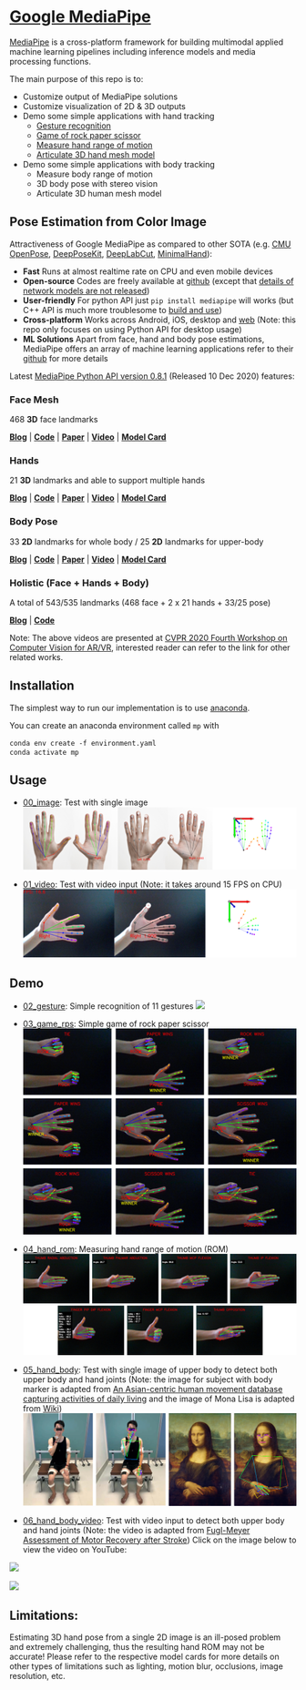 # [Google MediaPipe](https://github.com/google/mediapipe)

[MediaPipe](https://opensource.google/projects/mediapipe) is a cross-platform framework for building multimodal applied machine learning pipelines including inference models and media processing functions.

The main purpose of this repo is to:
* Customize output of MediaPipe solutions
* Customize visualization of 2D & 3D outputs
* Demo some simple applications with hand tracking 
	* [Gesture recognition](code/02_gesture.py)
	* [Game of rock paper scissor ](code/03_game_rps.py)
	* [Measure hand range of motion](code/04_hand_rom.py)
	* [Articulate 3D hand mesh model]()
* Demo some simple applications with body tracking
	* Measure body range of motion
	* 3D body pose with stereo vision
	* Articulate 3D human mesh model

## Pose Estimation from Color Image
Attractiveness of Google MediaPipe as compared to other SOTA (e.g. [CMU OpenPose](https://github.com/CMU-Perceptual-Computing-Lab/openpose), [DeepPoseKit](https://github.com/jgraving/DeepPoseKit), [DeepLabCut](https://github.com/DeepLabCut/DeepLabCut), [MinimalHand](https://github.com/CalciferZh/minimal-hand)):
* **Fast** Runs at almost realtime rate on CPU and even mobile devices
* **Open-source** Codes are freely available at [github](https://github.com/google/mediapipe) (except that [details of network models are not released](https://github.com/google/mediapipe/issues/155))
* **User-friendly** For python API just `pip install mediapipe` will works (but C++ API is much more troublesome to [build and use](https://google.github.io/mediapipe/getting_started/cpp))
* **Cross-platform** Works across Android, iOS, desktop and [web](https://developers.googleblog.com/2020/01/mediapipe-on-web.html) (Note: this repo only focuses on using Python API for desktop usage)
* **ML Solutions** Apart from face, hand and body pose estimations, MediaPipe offers an array of machine learning applications refer to their [github](https://github.com/google/mediapipe) for more details

Latest [MediaPipe Python API version 0.8.1](https://pypi.org/project/mediapipe/) (Released 10 Dec 2020) features:

### Face Mesh 
468 **3D** face landmarks

[**Blog**](https://ai.googleblog.com/2019/03/real-time-ar-self-expression-with.html) | [**Code**](https://google.github.io/mediapipe/solutions/face_mesh) | [**Paper**](https://arxiv.org/abs/1907.06724) |  [**Video**](https://www.youtube.com/watch?v=JNSXC3E0-s4) | [**Model Card**](https://drive.google.com/file/d/1QvwWNfFoweGVjsXF3DXzcrCnz-mx-Lha/view)

### Hands
21 **3D** landmarks and able to support multiple hands

[**Blog**](https://ai.googleblog.com/2019/08/on-device-real-time-hand-tracking-with.html) | [**Code**](https://google.github.io/mediapipe/solutions/hands) | [**Paper**](https://arxiv.org/abs/2006.10214) |  [**Video**](https://www.youtube.com/watch?v=I-UOrvxxXEk) | [**Model Card**](https://drive.google.com/file/d/1yiPfkhb4hSbXJZaSq9vDmhz24XVZmxpL/view)

### Body Pose
33 **2D** landmarks for whole body / 25 **2D** landmarks for upper-body

[**Blog**](https://ai.googleblog.com/2020/08/on-device-real-time-body-pose-tracking.html) | [**Code**](https://google.github.io/mediapipe/solutions/pose) | [**Paper**](https://arxiv.org/abs/2006.10204) |  [**Video**](https://www.youtube.com/watch?v=YPpUOTRn5tA&feature=emb_logo) | [**Model Card**](https://drive.google.com/file/d/1zhYyUXhQrb_Gp0lKUFv1ADT3OCxGEQHS/view)

### Holistic (Face + Hands + Body)
A total of 543/535 landmarks (468 face + 2 x 21 hands + 33/25 pose)

[**Blog**](https://ai.googleblog.com/2020/12/mediapipe-holistic-simultaneous-face.html) | [**Code**](https://google.github.io/mediapipe/solutions/holistic#smooth_landmarks)

Note: The above videos are presented at [CVPR 2020 Fourth Workshop on Computer Vision for AR/VR](https://xr.cornell.edu/workshop/2020/papers), interested reader can refer to the link for other related works.


## Installation
The simplest way to run our implementation is to use [anaconda](https://www.anaconda.com/).

You can create an anaconda environment called `mp` with
```
conda env create -f environment.yaml
conda activate mp
```


## Usage
* [00_image](code/00_image.py): Test with single image
![](doc/00_image.png)

* [01_video](code/01_video.py): Test with video input (Note: it takes around 15 FPS on CPU)
![](doc/01_video.png)


## Demo
* [02_gesture](code/02_gesture.py): Simple recognition of 11 gestures
![](doc/02_gesture.png)

* [03_game_rps](code/03_game_rps.py): Simple game of rock paper scissor
![](doc/03_game_rps.png)

* [04_hand_rom](code/04_hand_rom.py): Measuring hand range of motion (ROM)
![](doc/04_hand_rom.png)

* [05_hand_body](code/05_hand_body.py): Test with single image of upper body to detect both upper body and hand joints (Note: the image for subject with body marker is adapted from [An Asian-centric human movement database capturing activities of daily living](https://www.nature.com/articles/s41597-020-00627-7?sf237508323=1) and the image of Mona Lisa is adapted from [Wiki](https://upload.wikimedia.org/wikipedia/commons/e/ec/Mona_Lisa%2C_by_Leonardo_da_Vinci%2C_from_C2RMF_retouched.jpg))
![](doc/05_hand_body.png)

* [06_hand_body_video](code/06_hand_body_video.py): Test with video input to detect both upper body and hand joints (Note: the video is adapted from [Fugl-Meyer Assessment of Motor Recovery after Stroke](https://www.youtube.com/watch?v=B70qDfl3LyA&gl=SG))
Click on the image below to view the video on YouTube:

[![](https://img.youtube.com/vi/pxVj8oB-g-w/0.jpg)](https://www.youtube.com/watch?v=pxVj8oB-g-w)

![](doc/01_video.gif)


## Limitations:
Estimating 3D hand pose from a single 2D image is an ill-posed problem and extremely challenging, thus the resulting hand ROM may not be accurate!
Please refer to the respective model cards for more details on other types of limitations such as lighting, motion blur, occlusions, image resolution, etc.
